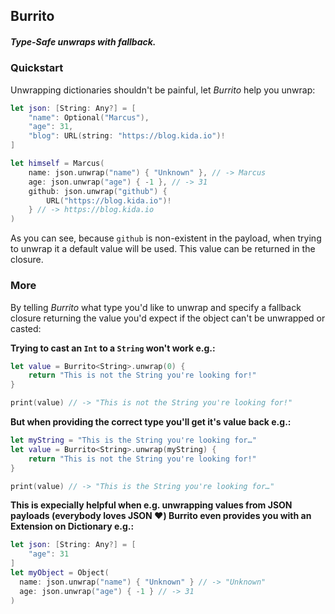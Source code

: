 ## Burrito

##### Type-Safe unwraps with fallback.

### Quickstart

Unwrapping dictionaries shouldn't be painful, let *Burrito* help you unwrap:

```swift
let json: [String: Any?] = [
	"name": Optional("Marcus"),
	"age": 31,
	"blog": URL(string: "https://blog.kida.io")!
]

let himself = Marcus(
	name: json.unwrap("name") { "Unknown" }, // -> Marcus
	age: json.unwrap("age") { -1 }, // -> 31
	github: json.unwrap("github") { 
	    URL("https://blog.kida.io")!
	} // -> https://blog.kida.io
)
```

As you can see, because `github` is non-existent in the payload, when trying to unwrap it a default value will be used. This value can be returned in the closure.


### More

By telling *Burrito* what type you'd like to unwrap and specify a fallback closure returning the value you'd expect if the object can't be unwrapped or casted:

**Trying to cast an `Int` to a `String` won't work e.g.:**

```swift
let value = Burrito<String>.unwrap(0) {
    return "This is not the String you're looking for!"
}

print(value) // -> "This is not the String you're looking for!"
```

**But when providing the correct type you'll get it's value back e.g.:**

```swift
let myString = "This is the String you're looking for…"
let value = Burrito<String>.unwrap(myString) {
    return "This is not the String you're looking for!"
}

print(value) // -> "This is the String you're looking for…"
```

**This is expecially helpful when e.g. unwrapping values from JSON payloads (everybody loves JSON ❤️) Burrito even provides you with an Extension on Dictionary e.g.:**

```swift
let json: [String: Any?] = [
	"age": 31
]
let myObject = Object(
  name: json.unwrap("name") { "Unknown" } // -> "Unknown"
  age: json.unwrap("age") { -1 } // -> 31
)
```

